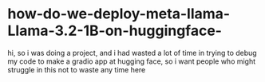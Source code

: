 # how-do-we-deploy-meta-llama-Llama-3.2-1B-on-huggingface-
hi, so i was doing  a project, and i had wasted a lot of time in trying to debug my code  to make a gradio app at hugging face, so i want people who might struggle in this not to waste any time here
